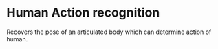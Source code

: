 # Human Action recognition
Recovers the pose of an articulated body which can determine action of human.

